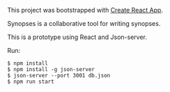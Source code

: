 This project was bootstrapped with [Create React App](https://github.com/facebook/create-react-app).

Synopses is a collaborative tool for writing synopses.

This is a prototype using React and Json-server.

Run:

```
$ npm install
$ npm install -g json-server
$ json-server --port 3001 db.json
$ npm run start
```